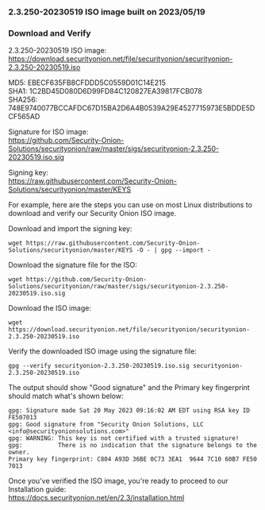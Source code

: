 ### 2.3.250-20230519 ISO image built on 2023/05/19



### Download and Verify

2.3.250-20230519 ISO image:  
https://download.securityonion.net/file/securityonion/securityonion-2.3.250-20230519.iso

MD5: EBECF635FB8CFDDD5C0559D01C14E215  
SHA1: 1C2BD45D080D6D99FD84C120827EA39817FCB078  
SHA256: 748E9740077BCCAFDC67D15BA2D6A4B0539A29E4527715973E5BDDE5DCF565AD 

Signature for ISO image:  
https://github.com/Security-Onion-Solutions/securityonion/raw/master/sigs/securityonion-2.3.250-20230519.iso.sig

Signing key:  
https://raw.githubusercontent.com/Security-Onion-Solutions/securityonion/master/KEYS  

For example, here are the steps you can use on most Linux distributions to download and verify our Security Onion ISO image.

Download and import the signing key:  
```
wget https://raw.githubusercontent.com/Security-Onion-Solutions/securityonion/master/KEYS -O - | gpg --import -  
```

Download the signature file for the ISO:  
```
wget https://github.com/Security-Onion-Solutions/securityonion/raw/master/sigs/securityonion-2.3.250-20230519.iso.sig
```

Download the ISO image:  
```
wget https://download.securityonion.net/file/securityonion/securityonion-2.3.250-20230519.iso
```

Verify the downloaded ISO image using the signature file:  
```
gpg --verify securityonion-2.3.250-20230519.iso.sig securityonion-2.3.250-20230519.iso
```

The output should show "Good signature" and the Primary key fingerprint should match what's shown below:
```
gpg: Signature made Sat 20 May 2023 09:16:02 AM EDT using RSA key ID FE507013
gpg: Good signature from "Security Onion Solutions, LLC <info@securityonionsolutions.com>"
gpg: WARNING: This key is not certified with a trusted signature!
gpg:          There is no indication that the signature belongs to the owner.
Primary key fingerprint: C804 A93D 36BE 0C73 3EA1  9644 7C10 60B7 FE50 7013
```

Once you've verified the ISO image, you're ready to proceed to our Installation guide:  
https://docs.securityonion.net/en/2.3/installation.html
